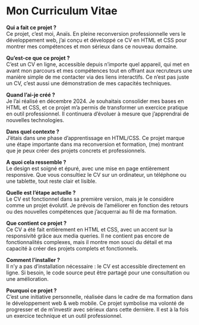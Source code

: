 # Mon Curriculum Vitae

**Qui a fait ce projet ?**
<br/>Ce projet, c’est moi, Anaïs. En pleine reconversion professionnelle vers le développement web, j’ai conçu et développé ce CV en HTML et CSS pour montrer mes compétences et mon sérieux dans ce nouveau domaine.
<br/>

**Qu’est-ce que ce projet ?**
<br/>C’est un CV en ligne, accessible depuis n’importe quel appareil, qui met en avant mon parcours et mes compétences tout en offrant aux recruteurs une manière simple de me contacter via des liens interactifs. Ce n’est pas juste un CV, c’est aussi une démonstration de mes capacités techniques.
<br/>

**Quand l’ai-je créé ?**
<br/>Je l’ai réalisé en décembre 2024. Je souhaitais consolider mes bases en HTML et CSS, et ce projet m’a permis de transformer un exercice pratique en outil professionnel. Il continuera d’évoluer à mesure que j’apprendrai de nouvelles technologies.
<br/>

**Dans quel contexte ?**
<br/>J’étais dans une phase d’apprentissage en HTML/CSS. Ce projet marque une étape importante dans ma reconversion et formation, (me) montrant que je peux créer des projets concrets et professionnels.
<br/>

**A quoi cela ressemble ?**
<br/>Le design est soigné et épuré, avec une mise en page entièrement responsive. Que vous consultiez le CV sur un ordinateur, un téléphone ou une tablette, tout reste clair et lisible.
<br/>

**Quelle est l’étape actuelle ?**
<br/>Le CV est fonctionnel dans sa première version, mais je le considère comme un projet évolutif. Je prévois de l’améliorer en fonction des retours ou des nouvelles compétences que j’acquerrai au fil de ma formation.
<br/>

**Que contient ce projet ?**
<br/>Ce CV a été fait entièrement en HTML et CSS, avec un accent sur la responsivité grâce aux media queries. Il ne contient pas encore de fonctionnalités complexes, mais il montre mon souci du détail et ma capacité à créer des projets complets et fonctionnels.
<br/>

**Comment l’installer ?**
<br/>Il n’y a pas d’installation nécessaire : le CV est accessible directement en ligne. Si besoin, le code source peut être partagé pour une consultation ou une amélioration.
<br/>

**Pourquoi ce projet ?**
<br/>C’est une initiative personnelle, réalisée dans le cadre de ma formation dans le développement web & web mobile. Ce projet symbolise ma volonté de progresser et de m’investir avec sérieux dans cette dernière. Il est à la fois un exercice technique et un outil professionnel.





